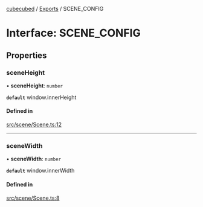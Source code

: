 [cubecubed](/reference/README.md) / [Exports](/reference/modules.md) / SCENE\_CONFIG

# Interface: SCENE\_CONFIG

## Properties

### sceneHeight

• **sceneHeight**: `number`

**`default`** window.innerHeight

#### Defined in

[src/scene/Scene.ts:12](https://github.com/imaphatduc/cubecubed/blob/0dc8d92/src/scene/Scene.ts#L12)

___

### sceneWidth

• **sceneWidth**: `number`

**`default`** window.innerWidth

#### Defined in

[src/scene/Scene.ts:8](https://github.com/imaphatduc/cubecubed/blob/0dc8d92/src/scene/Scene.ts#L8)
